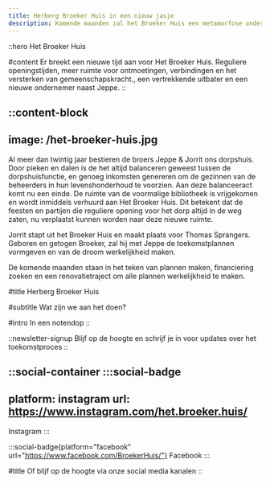 ```yaml
---
title: Herberg Broeker Huis in een nieuw jasje
description: Komende maanden zal het Broeker Huis een metamorfose ondergaan. De herberg zal een nieuwe uitstraling krijgen en de keuken zal worden uitgebreid. De herberg blijft gewoon open tijdens de verbouwing.
---
```


::hero
Het Broeker Huis

#content
Er breekt een nieuwe tijd aan voor Het Broeker Huis. Reguliere openingstijden, meer ruimte voor ontmoetingen, verbindingen en het versterken van gemeenschapskracht., een vertrekkende uitbater en een nieuwe ondernemer naast Jeppe.
::

::content-block
---
image: /het-broeker-huis.jpg
---
Al meer dan twintig jaar bestieren de broers Jeppe & Jorrit ons dorpshuis. Door pieken en dalen is de het altijd balanceren geweest tussen de dorpshuisfunctie, en genoeg inkomsten genereren om de gezinnen van de beheerders in hun levenshonderhoud te voorzien. Aan deze balanceeract komt nu een einde. De ruimte van de voormalige bibliotheek is vrijgekomen en wordt inmiddels verhuurd aan Het Broeker Huis. Dit betekent dat de feesten en partijen die reguliere opening voor het dorp altijd in de weg zaten, nu verplaatst kunnen worden naar deze nieuwe ruimte.

Jorrit stapt uit het Broeker Huis en maakt plaats voor Thomas Sprangers. Geboren en getogen Broeker, zal hij met Jeppe de toekomstplannen vormgeven en van de droom werkelijkheid maken.

De komende maanden staan in het teken van plannen maken, financiering zoeken en een renovatietraject om alle plannen werkelijkheid te maken.

#title
Herberg Broeker Huis

#subtitle
Wat zijn we aan het doen?

#intro
In een notendop
::

::newsletter-signup
Blijf op de hoogte en schrijf je in voor updates over het toekomstproces
::

::social-container
  :::social-badge
  ---
  platform: instagram
  url: https://www.instagram.com/het.broeker.huis/
  ---
  Instagram
  :::

  :::social-badge{platform="facebook" url="https://www.facebook.com/BroekerHuis/"}
  Facebook
  :::

#title
Of blijf op de hoogte via onze social media kanalen
::
